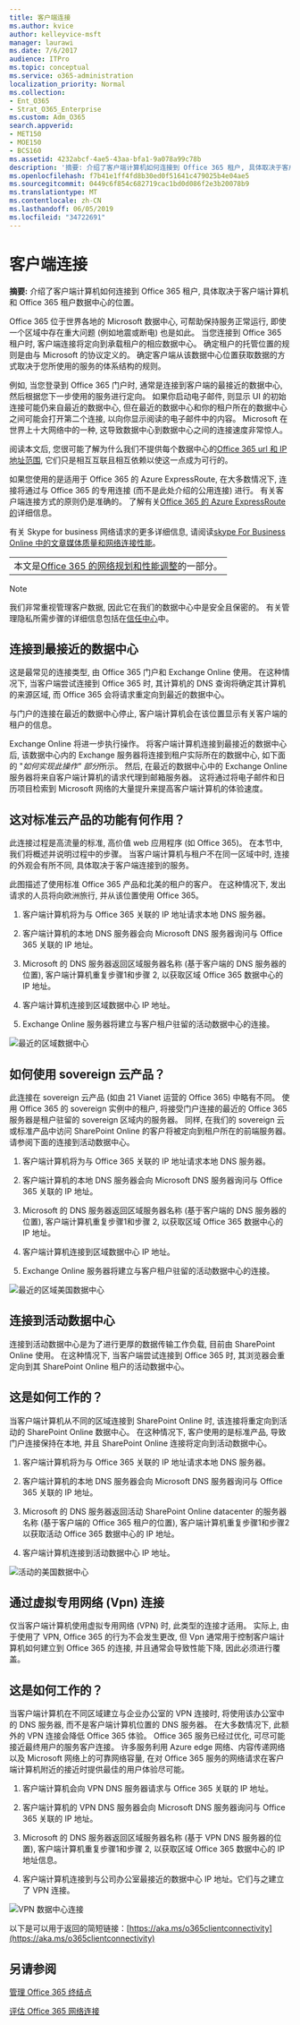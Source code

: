 ```yaml
---
title: 客户端连接
ms.author: kvice
author: kelleyvice-msft
manager: laurawi
ms.date: 7/6/2017
audience: ITPro
ms.topic: conceptual
ms.service: o365-administration
localization_priority: Normal
ms.collection:
- Ent_O365
- Strat_O365_Enterprise
ms.custom: Adm_O365
search.appverid:
- MET150
- MOE150
- BCS160
ms.assetid: 4232abcf-4ae5-43aa-bfa1-9a078a99c78b
description: '摘要: 介绍了客户端计算机如何连接到 Office 365 租户, 具体取决于客户端计算机和 Office 365 租户数据中心的位置。'
ms.openlocfilehash: f7b41e1ff4fd8b30ed0f51641c479025b4e04ae5
ms.sourcegitcommit: 0449c6f854c682719cac1bd0d086f2e3b20078b9
ms.translationtype: MT
ms.contentlocale: zh-CN
ms.lasthandoff: 06/05/2019
ms.locfileid: "34722691"
---
```

# <a name="client-connectivity"></a>客户端连接

 **摘要:** 介绍了客户端计算机如何连接到 Office 365 租户, 具体取决于客户端计算机和 Office 365 租户数据中心的位置。
  
Office 365 位于世界各地的 Microsoft 数据中心, 可帮助保持服务正常运行, 即使一个区域中存在重大问题 (例如地震或断电) 也是如此。 当您连接到 Office 365 租户时, 客户端连接将定向到承载租户的相应数据中心。 确定租户的托管位置的规则是由与 Microsoft 的协议定义的。 确定客户端从该数据中心位置获取数据的方式取决于您所使用的服务的体系结构的规则。
  
例如, 当您登录到 Office 365 门户时, 通常是连接到客户端的最接近的数据中心, 然后根据您下一步使用的服务进行定向。 如果你启动电子邮件, 则显示 UI 的初始连接可能仍来自最近的数据中心, 但在最近的数据中心和你的租户所在的数据中心之间可能会打开第二个连接, 以向你显示阅读的电子邮件中的内容。 Microsoft 在世界上十大网络中的一种, 这导致数据中心到数据中心之间的连接速度非常惊人。
  
阅读本文后, 您很可能了解为什么我们不提供每个数据中心的[Office 365 url 和 IP 地址范围](https://support.office.com/article/8548a211-3fe7-47cb-abb1-355ea5aa88a2), 它们只是相互互联且相互依赖以使这一点成为可行的。
  
如果您使用的是适用于 Office 365 的 Azure ExpressRoute, 在大多数情况下, 连接将通过与 Office 365 的专用连接 (而不是此处介绍的公用连接) 进行。 有关客户端连接方式的原则仍是准确的。 了解有关[Office 365 的 Azure ExpressRoute 的](azure-expressroute.md)详细信息。
  
有关 Skype for business 网络请求的更多详细信息, 请阅读[skype For Business Online 中的文章媒体质量和网络连接性能](https://support.office.com/article/Media-Quality-and-Network-Connectivity-Performance-in-Skype-for-Business-Online-5fe3e01b-34cf-44e0-b897-b0b2a83f0917)。

||
|:-----|
| 本文是[Office 365 的网络规划和性能调整](https://aka.ms/tune)的一部分。|

> [!NOTE]
> 我们非常重视管理客户数据, 因此它在我们的数据中心中是安全且保密的。 有关管理隐私所需步骤的详细信息包括在[信任中心](https://go.microsoft.com/fwlink/?LinkID=397383)中。
  
## <a name="connecting-to-the-nearest-datacenter"></a>连接到最接近的数据中心

这是最常见的连接类型, 由 Office 365 门户和 Exchange Online 使用。 在这种情况下, 当客户端尝试连接到 Office 365 时, 其计算机的 DNS 查询将确定其计算机的来源区域, 而 Office 365 会将请求重定向到最近的数据中心。
  
与门户的连接在最近的数据中心停止, 客户端计算机会在该位置显示有关客户端的租户的信息。
  
Exchange Online 将进一步执行操作。 将客户端计算机连接到最接近的数据中心后, 该数据中心内的 Exchange 服务器将连接到租户实际所在的数据中心, 如下面的 "*如何实现此操作" 部分*所示。 然后, 在最近的数据中心中的 Exchange Online 服务器将来自客户端计算机的请求代理到邮箱服务器。 这将通过将电子邮件和日历项目检索到 Microsoft 网络的大量提升来提高客户端计算机的体验速度。
  
## <a name="how-does-this-work-for-standard-cloud-offerings"></a>这对标准云产品的功能有何作用？

此连接过程是高流量的标准, 高价值 web 应用程序 (如 Office 365)。 在本节中, 我们将概述并说明过程中的步骤。 当客户端计算机与租户不在同一区域中时, 连接的外观会有所不同, 具体取决于客户端连接到的服务。
  
 此图描述了使用标准 Office 365 产品和北美的租户的客户。 在这种情况下, 发出请求的人员将向欧洲旅行, 并从该位置使用 Office 365。
  
1. 客户端计算机将为与 Office 365 关联的 IP 地址请求本地 DNS 服务器。

2. 客户端计算机的本地 DNS 服务器会向 Microsoft DNS 服务器询问与 Office 365 关联的 IP 地址。

3. Microsoft 的 DNS 服务器返回区域服务器名称 (基于客户端的 DNS 服务器的位置), 客户端计算机重复步骤1和步骤 2, 以获取区域 Office 365 数据中心的 IP 地址。

4. 客户端计算机连接到区域数据中心 IP 地址。

5. Exchange Online 服务器将建立与客户租户驻留的活动数据中心的连接。

![最近的区域数据中心](media/4ea108e9-a299-4e3d-b0d3-469b434ff899.png)
  
## <a name="how-does-this-work-for-sovereign-cloud-offerings"></a>如何使用 sovereign 云产品？

此连接在 sovereign 云产品 (如由 21 Vianet 运营的 Office 365) 中略有不同。 使用 Office 365 的 sovereign 实例中的租户, 将接受门户连接的最近的 Office 365 服务器是租户驻留的 sovereign 区域内的服务器。 同样, 在我们的 sovereign 云或标准产品中访问 SharePoint Online 的客户将被定向到租户所在的前端服务器。 请参阅下面的连接到活动数据中心。
  
1. 客户端计算机将为与 Office 365 关联的 IP 地址请求本地 DNS 服务器。

2. 客户端计算机的本地 DNS 服务器会向 Microsoft DNS 服务器询问与 Office 365 关联的 IP 地址。

3. Microsoft 的 DNS 服务器返回区域服务器名称 (基于客户端的 DNS 服务器的位置), 客户端计算机重复步骤1和步骤 2, 以获取区域 Office 365 数据中心的 IP 地址。

4. 客户端计算机连接到区域数据中心 IP 地址。

5. Exchange Online 服务器将建立与客户租户驻留的活动数据中心的连接。

![最近的区域美国数据中心](media/c0628c54-0059-48c5-8a0f-41bf392ee182.png)
  
## <a name="connecting-to-the-active-datacenter"></a>连接到活动数据中心

连接到活动数据中心是为了进行更厚的数据传输工作负载, 目前由 SharePoint Online 使用。 在这种情况下, 当客户端尝试连接到 Office 365 时, 其浏览器会重定向到其 SharePoint Online 租户的活动数据中心。
  
## <a name="how-does-this-work"></a>这是如何工作的？

当客户端计算机从不同的区域连接到 SharePoint Online 时, 该连接将重定向到活动的 SharePoint Online 数据中心。 在这种情况下, 客户使用的是标准产品, 导致门户连接保持在本地, 并且 SharePoint Online 连接将定向到活动数据中心。
  
1. 客户端计算机将为与 Office 365 关联的 IP 地址请求本地 DNS 服务器。

2. 客户端计算机的本地 DNS 服务器会向 Microsoft DNS 服务器询问与 Office 365 关联的 IP 地址。

3. Microsoft 的 DNS 服务器返回活动 SharePoint Online datacenter 的服务器名称 (基于客户端的 Office 365 租户的位置), 客户端计算机重复步骤1和步骤2以获取活动 Office 365 数据中心的 IP 地址。

4. 客户端计算机连接到活动数据中心 IP 地址。

![活动的美国数据中心](media/c6d2933f-49cb-4536-bea7-c868707755ae.png)
  
## <a name="connecting-over-virtual-private-networks-vpns"></a>通过虚拟专用网络 (Vpn) 连接

仅当客户端计算机使用虚拟专用网络 (VPN) 时, 此类型的连接才适用。 实际上, 由于使用了 VPN, Office 365 的行为不会发生更改, 但 Vpn 通常用于控制客户端计算机如何建立到 Office 365 的连接, 并且通常会导致性能下降, 因此必须进行覆盖。
  
## <a name="how-does-this-work"></a>这是如何工作的？

当客户端计算机在不同区域建立与企业办公室的 VPN 连接时, 将使用该办公室中的 DNS 服务器, 而不是客户端计算机位置的 DNS 服务器。 在大多数情况下, 此额外的 VPN 连接会降低 Office 365 体验。 Office 365 服务已经过优化, 可尽可能接近最终用户的服务客户连接。 许多服务利用 Azure edge 网络、内容传递网络以及 Microsoft 网络上的可靠网络容量, 在对 Office 365 服务的网络请求在客户端计算机附近的接近时提供最佳的用户体验尽可能。
  
1. 客户端计算机会向 VPN DNS 服务器请求与 Office 365 关联的 IP 地址。

2. 客户端计算机的 VPN DNS 服务器会向 Microsoft DNS 服务器询问与 Office 365 关联的 IP 地址。

3. Microsoft 的 DNS 服务器返回区域服务器名称 (基于 VPN DNS 服务器的位置), 客户端计算机重复步骤1和步骤 2, 以获取区域 Office 365 数据中心的 IP 地址信息。

4. 客户端计算机连接到与公司办公室最接近的数据中心 IP 地址。它们与之建立了 VPN 连接。

![VPN 数据中心连接](media/b5f4c06c-65a3-462d-aae8-9a4602dd8d9e.png)
  
以下是可以用于返回的简短链接：[https://aka.ms/o365clientconnectivity](https://aka.ms/o365clientconnectivity)
  
## <a name="see-also"></a>另请参阅

[管理 Office 365 终结点](https://support.office.com/article/99cab9d4-ef59-4207-9f2b-3728eb46bf9a)
  
[评估 Office 365 网络连接](assessing-network-connectivity.md)
